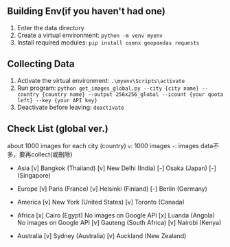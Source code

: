 

## Building Env(if you haven't had one)
1. Enter the data directory
2. Create a virtual environment: `python -m venv myenv`
3. Install required modules: `pip install osmnx geopandas requests`

## Collecting Data
1. Activate the virtual environment: `.\myenv\Scripts\activate`
2. Run program: `python get_images_global.py --city {city name} --country {country name} --output 256x256_global --icount {your quota left} --key {your API key}`
3. Deactivate before leaving: `deactivate`

## Check List (global ver.)
about 1000 images for each city (country)
`v`: 1000 images
`-`: images data不多，要再collect(或刪除)

- Asia
[v] Bangkok (Thailand)
[v] New Delhi (India)
[-] Osaka (Japan)
[-] (Singapore)

- Europe
[v] Paris (France)
[v] Helsinki (Finland)
[-] Berlin (Germany)

- America
[v] New York (United States)
[v] Toronto (Canada)

- Africa
[x] Cairo (Egypt) No images on Google API
[x] Luanda (Angola) No images on Google API
[v] Gauteng (South Africa)
[v] Nairobi (Kenya)

- Australia
[v] Sydney (Australia)
[v] Auckland (New Zealand)